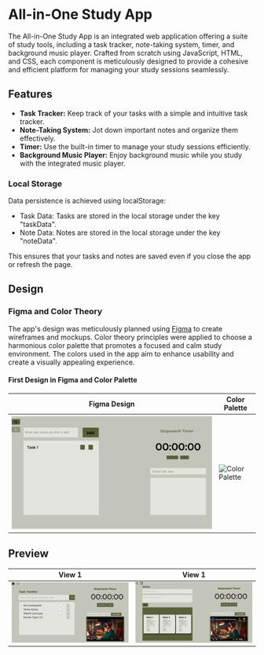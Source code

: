 # All-in-One Study App

The All-in-One Study App is an integrated web application offering a suite of study tools, including a task tracker, note-taking system, timer, and background music player. Crafted from scratch using JavaScript, HTML, and CSS, each component is meticulously designed to provide a cohesive and efficient platform for managing your study sessions seamlessly.

## Features

- **Task Tracker:** Keep track of your tasks with a simple and intuitive task tracker.
- **Note-Taking System:** Jot down important notes and organize them effectively.
- **Timer:** Use the built-in timer to manage your study sessions efficiently.
- **Background Music Player:** Enjoy background music while you study with the integrated music player.

### Local Storage
Data persistence is achieved using localStorage:
- Task Data: Tasks are stored in the local storage under the key "taskData".
- Note Data: Notes are stored in the local storage under the key "noteData".

This ensures that your tasks and notes are saved even if you close the app or refresh the page.

## Design

### Figma and Color Theory

The app's design was meticulously planned using [Figma](https://www.figma.com/) to create wireframes and mockups. Color theory principles were applied to choose a harmonious color palette that promotes a focused and calm study environment. The colors used in the app aim to enhance usability and create a visually appealing experience.

#### First Design in Figma and Color Palette
| Figma Design | Color Palette |
|--------------|---------------|
| ![Figma Design](https://github.com/mhuss03/StudyApp/blob/main/Concept.PNG?raw=true) | ![Color Palette](https://assets-global.website-files.com/6009ec8cda7f305645c9d91b/646ce8ce78b18cea23c6a65a_143d785c.png) |
## Preview

| View 1 | View 1 |
|--------------|---------------|
| ![View 1](https://github.com/mhuss03/StudyApp/blob/main/Task.PNG?raw=true) | ![View 2](https://github.com/mhuss03/StudyApp/blob/main/Note.PNG?raw=true) |
